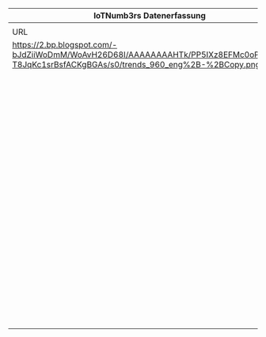 |IoTNumb3rs Datenerfassung|||||||||||
| ---- | ---- | ---- | ---- | ---- | ---- | ---- | ---- | ---- | ---- | ---- |
||||||||||||
|URL|home_url|filename|device_class|device_count|market_class|market_volume|prognosis_year|publication_year|authorship_class|Dropbox folder|
|https://2.bp.blogspot.com/-bJdZiiWoDmM/WoAvH26D68I/AAAAAAAAHTk/PP5IXz8EFMc0oP1dDYi-T8JqKc1srBsfACKgBGAs/s0/trends_960_eng%2B-%2BCopy.png|https://www.digitalinformationworld.com/2018/02/iot-trends-for-2018-infographic.html|file1_trends_960_eng_-_Copy.png|||size SIM|14610000000|2025|2017|blogger|marielledemuth/20181124-1500|
||||||size security drone market|10500000000|2020|2017|blogger|marielledemuth/20181124-1500|
||||||size services market|18020000000|2022|2017|blogger|marielledemuth/20181124-1500|
||||||size computing market|838600000|2022|2017|blogger|marielledemuth/20181124-1500|
||||||size technology market|6080000000|2023|2017|blogger|marielledemuth/20181124-1500|
||||smart industry|20000000000+|||2026|2017|blogger|marielledemuth/20181124-1500|
||||||size M2M connections|2200000000|2023|2017|blogger|marielledemuth/20181124-1500|
||||||value industry 4.0|152300000|2022|2017|blogger|marielledemuth/20181124-1500|
||||||revenue big data|2.1E+11|2020|2017|blogger|marielledemuth/20181124-1500|
||||||size cyber security|1.4979E+11|2018|2017|blogger|marielledemuth/20181124-1500|
||||generic IoT|50000000000|||2020|2017|blogger|marielledemuth/20181124-1500|
